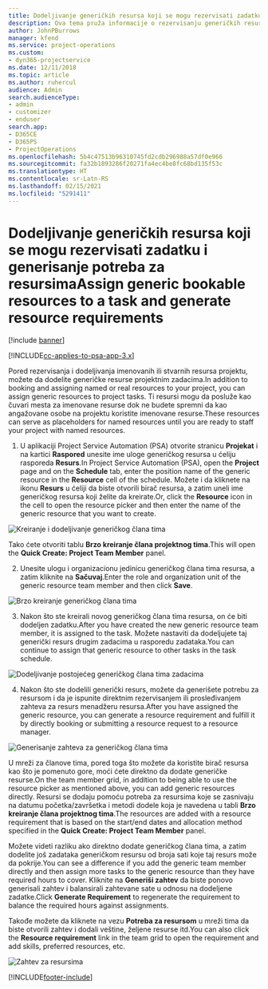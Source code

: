 ```yaml
---
title: Dodeljivanje generičkih resursa koji se mogu rezervisati zadatku i projektnom timu
description: Ova tema pruža informacije o rezervisanju generičkih resursa za zadatke i timove projekta.
author: JohnPBurrows
manager: kfend
ms.service: project-operations
ms.custom:
- dyn365-projectservice
ms.date: 12/11/2018
ms.topic: article
ms.author: ruhercul
audience: Admin
search.audienceType:
- admin
- customizer
- enduser
search.app:
- D365CE
- D365PS
- ProjectOperations
ms.openlocfilehash: 5b4c47513b96310745fd2cdb296988a57df0e966
ms.sourcegitcommit: fa32b1893286f20271fa4ec4be8fc68bd135f53c
ms.translationtype: HT
ms.contentlocale: sr-Latn-RS
ms.lasthandoff: 02/15/2021
ms.locfileid: "5291411"
---
```

# <a name="assign-generic-bookable-resources-to-a-task-and-generate-resource-requirements"></a><span data-ttu-id="7278f-103">Dodeljivanje generičkih resursa koji se mogu rezervisati zadatku i generisanje potreba za resursima</span><span class="sxs-lookup"><span data-stu-id="7278f-103">Assign generic bookable resources to a task and generate resource requirements</span></span> 

[!include [banner](../includes/psa-now-project-operations.md)]

[!INCLUDE[cc-applies-to-psa-app-3.x](../includes/cc-applies-to-psa-app-3x.md)]

<span data-ttu-id="7278f-104">Pored rezervisanja i dodeljivanja imenovanih ili stvarnih resursa projektu, možete da dodelite generičke resurse projektnim zadacima.</span><span class="sxs-lookup"><span data-stu-id="7278f-104">In addition to booking and assigning named or real resources to your project, you can assign generic resources to project tasks.</span></span> <span data-ttu-id="7278f-105">Ti resursi mogu da posluže kao čuvari mesta za imenovane resurse dok ne budete spremni da kao angažovane osobe na projektu koristite imenovane resurse.</span><span class="sxs-lookup"><span data-stu-id="7278f-105">These resources can serve as placeholders for named resources until you are ready to staff your project with named resources.</span></span> 

1. <span data-ttu-id="7278f-106">U aplikaciji Project Service Automation (PSA) otvorite stranicu **Projekat** i na kartici **Raspored** unesite ime uloge generičkog resursa u ćeliju rasporeda **Resurs**.</span><span class="sxs-lookup"><span data-stu-id="7278f-106">In Project Service Automation (PSA), open the **Project** page and on the **Schedule** tab, enter the position name of the generic resource in the **Resource** cell of the schedule.</span></span> <span data-ttu-id="7278f-107">Možete i da kliknete na ikonu **Resurs** u ćeliji da biste otvorili birač resursa, a zatim uneli ime generičkog resursa koji želite da kreirate.</span><span class="sxs-lookup"><span data-stu-id="7278f-107">Or, click the **Resource** icon in the cell to open the resource picker and then enter the name of the generic resource that you want to create.</span></span>

![Kreiranje i dodeljivanje generičkog člana tima](media/RM-how-to-9.png)

<span data-ttu-id="7278f-109">Tako ćete otvoriti tablu **Brzo kreiranje člana projektnog tima**.</span><span class="sxs-lookup"><span data-stu-id="7278f-109">This will open the **Quick Create: Project Team Member** panel.</span></span> 

2. <span data-ttu-id="7278f-110">Unesite ulogu i organizacionu jedinicu generičkog člana tima resursa, a zatim kliknite na **Sačuvaj**.</span><span class="sxs-lookup"><span data-stu-id="7278f-110">Enter the role and organization unit of the generic resource team member and then click **Save**.</span></span>

![Brzo kreiranje generičkog člana tima](media/RM-how-to-10.png)

3. <span data-ttu-id="7278f-112">Nakon što ste kreirali novog generičkog člana tima resursa, on će biti dodeljen zadatku.</span><span class="sxs-lookup"><span data-stu-id="7278f-112">After you have created the new generic resource team member, it is assigned to the task.</span></span> <span data-ttu-id="7278f-113">Možete nastaviti da dodeljujete taj generički resurs drugim zadacima u rasporedu zadataka.</span><span class="sxs-lookup"><span data-stu-id="7278f-113">You can continue to assign that generic resource to other tasks in the task schedule.</span></span>

![Dodeljivanje postojećeg generičkog člana tima zadacima](media/RM-how-to-11.png)

4. <span data-ttu-id="7278f-115">Nakon što ste dodelili generički resurs, možete da generišete potrebu za resursom i da je ispunite direktnim rezervisanjem ili prosleđivanjem zahteva za resurs menadžeru resursa.</span><span class="sxs-lookup"><span data-stu-id="7278f-115">After you have assigned the generic resource, you can generate a resource requirement and fulfill it by directly booking or submitting a resource request to a resource manager.</span></span>

![Generisanje zahteva za generičkog člana tima](media/RM-how-to-12.png)

<span data-ttu-id="7278f-117">U mreži za članove tima, pored toga što možete da koristite birač resursa kao što je pomenuto gore, moći ćete direktno da dodate generičke resurse.</span><span class="sxs-lookup"><span data-stu-id="7278f-117">On the team member grid, in addition to being able to use the resource picker as mentioned above, you can add generic resources directly.</span></span> <span data-ttu-id="7278f-118">Resursi se dodaju pomoću potreba za resursima koje se zasnivaju na datumu početka/završetka i metodi dodele koja je navedena u tabli **Brzo kreiranje člana projektnog tima**.</span><span class="sxs-lookup"><span data-stu-id="7278f-118">The resources are added with a resource requirement that is based on the start/end dates and allocation method specified in the **Quick Create: Project Team Member** panel.</span></span>

<span data-ttu-id="7278f-119">Možete videti razliku ako direktno dodate generičkog člana tima, a zatim dodelite još zadataka generičkom resursu od broja sati koje taj resurs može da pokrije.</span><span class="sxs-lookup"><span data-stu-id="7278f-119">You can see a difference if you add the generic team member directly and then assign more tasks to the generic resource than they have required hours to cover.</span></span> <span data-ttu-id="7278f-120">Kliknite na **Generiši zahtev** da biste ponovo generisali zahtev i balansirali zahtevane sate u odnosu na dodeljene zadatke.</span><span class="sxs-lookup"><span data-stu-id="7278f-120">Click **Generate Requirement** to regenerate the requirement to balance the required hours against assignments.</span></span>

<span data-ttu-id="7278f-121">Takođe možete da kliknete na vezu **Potreba za resursom** u mreži tima da biste otvorili zahtev i dodali veštine, željene resurse itd.</span><span class="sxs-lookup"><span data-stu-id="7278f-121">You can also click the **Resource requirement** link in the team grid to open the requirement and add skills, preferred resources, etc.</span></span>

![Zahtev za resursima](media/RM-how-to-13.png)



[!INCLUDE[footer-include](../includes/footer-banner.md)]